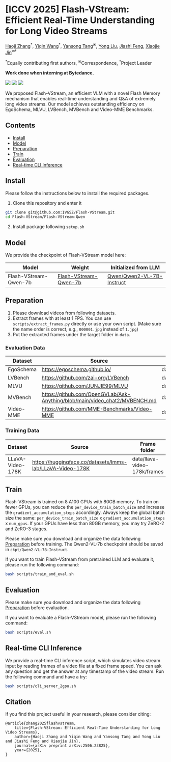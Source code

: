 # [ICCV 2025] Flash-VStream: Efficient Real-Time Understanding for Long Video Streams

<a href="https://zhang9302002.github.io/">Haoji Zhang</a><sup>\*</sup>,
<a href="https://github.com/InvincibleWyq/">Yiqin Wang</a><sup>\*</sup>,
<a href="https://andytang15.github.io/">Yansong Tang</a><sup>&#9993;</sup>,
<a href="https://yongliu20.github.io/">Yong Liu</a>,
<a href="https://sites.google.com/site/jshfeng/home">Jiashi Feng</a>,
<a href="https://scholar.google.com.sg/citations?user=OEZ816YAAAAJ&hl=en">Xiaojie Jin</a><sup>&#9993;&dagger;</sup>

<sup>\*</sup>Equally contributing first authors, 
<sup>&#9993;</sup>Correspondence, 
<sup>&dagger;</sup>Project Leader

**Work done when interning at Bytedance.**

<a href="https://zhang9302002.github.io/vstream-iccv-page/"><img src='https://img.shields.io/badge/Project-Page-Green'></a>
<a href="http://arxiv.org/abs/2506.23825"><img src='https://img.shields.io/badge/Paper-Arxiv-red'></a>
<a href="https://huggingface.co/zhang9302002/Flash-VStream-Qwen-7b"><img src='https://img.shields.io/badge/%F0%9F%A4%97%20Hugging%20Face-Models-blue'></a>

We proposed Flash-VStream, an efficient VLM with a novel Flash Memory mechanism that enables real-time understanding and Q&A of extremely long video streams. Our model achieves outstanding efficiency on EgoSchema, MLVU, LVBench, MVBench and Video-MME Benchmarks.


## Contents
- [Install](#install)
- [Model](#model)
- [Preparation](#preparation)
- [Train](#train)
- [Evaluation](#evaluation)
- [Real-time CLI Inference](#Real-time-CLI-Inference)


## Install
Please follow the instructions below to install the required packages.

1. Clone this repository and enter it
```bash
git clone git@github.com:IVGSZ/Flash-VStream.git
cd Flash-VStream/Flash-VStream-Qwen
```

2. Install package following `setup.sh`


## Model
We provide the checkpoint of Flash-VStream model here:

| Model | Weight | Initialized from LLM |
| --- | --- | --- |
| Flash-VStream-Qwen-7b | [Flash-VStream-Qwen-7b](https://huggingface.co/zhang9302002/Flash-VStream-Qwen-7b) | [Qwen/Qwen2-VL-7B-Instruct](https://huggingface.co/Qwen/Qwen2-VL-7B-Instruct) |


## Preparation

1. Please download videos from following datasets.
2. Extract frames with at least 1 FPS. 
You can use `scripts/extract_frames.py` directly or use your own script.
(Make sure the name order is correct, e.g., `000001.jpg` instead of `1.jpg`)
3. Put the extracted frames under the target folder in `data`.

### Evaluation Data

| Dataset | Source | Frame folder |
| --- | --- | --- |
| EgoSchema | https://egoschema.github.io/ | data/eval_video/EgoSchema/frames |
| LVBench | https://github.com/zai-org/LVBench | data/eval_video/lvbench/frames |
| MLVU | https://github.com/JUNJIE99/MLVU | data/eval_video/mlvu/frames |
| MVBench | https://github.com/OpenGVLab/Ask-Anything/blob/main/video_chat2/MVBENCH.md | data/eval_video/mvbench/frames |
| Video-MME | https://github.com/MME-Benchmarks/Video-MME | data/eval_video/videomme/frames |

### Training Data

| Dataset | Source | Frame folder |
| --- | --- | --- |
| LLaVA-Video-178K | https://huggingface.co/datasets/lmms-lab/LLaVA-Video-178K | data/llava-video-178k/frames |

## Train
Flash-VStream is trained on 8 A100 GPUs with 80GB memory. To train on fewer GPUs, you can reduce the `per_device_train_batch_size` and increase the `gradient_accumulation_steps` accordingly. Always keep the global batch size the same: `per_device_train_batch_size` x `gradient_accumulation_steps` x `num_gpus`. If your GPUs have less than 80GB memory, you may try ZeRO-2 and ZeRO-3 stages.

Please make sure you download and organize the data following [Preparation](#preparation) before training.
The Qwen2-VL-7b checkpoint should be saved in `ckpt/Qwen2-VL-7B-Instruct`. 

If you want to train Flash-VStream from pretrained LLM and evaluate it, please run the following command:

```bash
bash scripts/train_and_eval.sh
```


## Evaluation
Please make sure you download and organize the data following [Preparation](#preparation) before evaluation.

If you want to evaluate a Flash-VStream model, please run the following command:

```bash
bash scripts/eval.sh
```


## Real-time CLI Inference
We provide a real-time CLI inference script, which simulates video stream input by reading frames of a video file at a fixed frame speed. You can ask any question and get the answer at any timestamp of the video stream. Run the following command and have a try:

```bash
bash scripts/cli_server_2gpu.sh
```

## Citation
If you find this project useful in your research, please consider citing:

```
@article{zhang2025flashvstream,
    title={Flash-VStream: Efficient Real-Time Understanding for Long Video Streams}, 
    author={Haoji Zhang and Yiqin Wang and Yansong Tang and Yong Liu and Jiashi Feng and Xiaojie Jin},
    journal={arXiv preprint arXiv:2506.23825},
    year={2025},
}
```